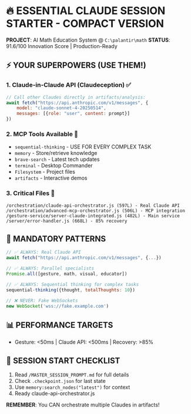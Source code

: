 # 🔥 ESSENTIAL CLAUDE SESSION STARTER - COMPACT VERSION

**PROJECT**: AI Math Education System @ `C:\palantir\math`
**STATUS**: 91.6/100 Innovation Score | Production-Ready

## ⚡ YOUR SUPERPOWERS (USE THEM!)

### 1. Claude-in-Claude API (Claudeception) ✅
```javascript
// Call other Claudes directly in artifacts/analysis:
await fetch("https://api.anthropic.com/v1/messages", {
    model: "claude-sonnet-4-20250514",
    messages: [{role: "user", content: prompt}]
})
```

### 2. MCP Tools Available 🔧
- `sequential-thinking` - USE FOR EVERY COMPLEX TASK
- `memory` - Store/retrieve knowledge
- `brave-search` - Latest tech updates
- `terminal` - Desktop Commander
- `Filesystem` - Project files
- `artifacts` - Interactive demos

### 3. Critical Files 📁
```
/orchestration/claude-api-orchestrator.js (597L) - Real Claude API
/orchestration/advanced-mcp-orchestrator.js (506L) - MCP integration
/gesture-service/server-claude-integrated.js (482L) - Main service
/server/error-handler.js (668L) - 85% recovery
```

## 🎯 MANDATORY PATTERNS

```javascript
// ✅ ALWAYS: Real Claude API
await fetch("https://api.anthropic.com/v1/messages", {...})

// ✅ ALWAYS: Parallel specialists
Promise.all([gesture, math, visual, educator])

// ✅ ALWAYS: Sequential thinking for complex tasks
sequential-thinking({thought, totalThoughts: 10})

// ❌ NEVER: Fake WebSockets
new WebSocket('wss://fake.example.com')
```

## 📊 PERFORMANCE TARGETS
- Gesture: <50ms | Claude API: <500ms | Recovery: >85%

## 🚀 SESSION START CHECKLIST
1. Read `/MASTER_SESSION_PROMPT.md` for full details
2. Check `.checkpoint.json` for last state
3. Use `memory:search_nodes("latest")` for context
4. Ready claude-api-orchestrator.js

**REMEMBER**: You CAN orchestrate multiple Claudes in artifacts!
